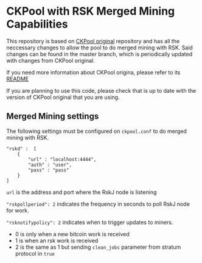 # CKPool with RSK Merged Mining Capabilities

This repository is based on [CKPool original](https://bitbucket.org/ckolivas/ckpool) repository  and has all the neccessary changes to allow the pool to do merged mining with RSK.
Said changes can be found in the master branch, which is periodically updated with changes from CKPool original.

If you need more information about CKPool origina, please refer to its [README](https://github.com/rsksmart/ckpool/blob/master/README_original.md)

If you are planning to use this code, please check that is up to date with the version of CKPool original that you are using.

## Merged Mining settings

The following settings must be configured on `ckpool.conf` to do merged mining with RSK.

```
"rskd" :  [
	{
		"url" : "localhost:4444",
		"auth" : "user",
		"pass" : "pass"
	}
]
```
`url` is the address and port where the RskJ node is listening

`"rskpollperiod": 2` indicates the frequency in seconds to poll RskJ node for work.

`"rsknotifypolicy": 2` indicates when to trigger updates to miners. 
- 0 is only when a new bitcoin work is received 
- 1 is when an rsk work is received  
- 2 is the same as 1 but sending `clean_jobs` parameter from stratum protocol in `true` 
